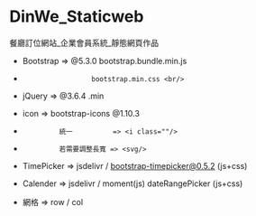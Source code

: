 # DinWe_Staticweb
餐廳訂位網站_企業會員系統_靜態網頁作品

- Bootstrap => @5.3.0  bootstrap.bundle.min.js
-                      bootstrap.min.css <br/>
- jQuery    => @3.6.4 .min

- icon      => bootstrap-icons @1.10.3
-              統一          => <i class=""/>
-              若需要調整長寬 => <svg/>

- TimePicker => jsdelivr / bootstrap-timepicker@0.5.2 (js+css)
- Calender   => jsdelivr / moment(js)
                           dateRangePicker (js+css)

- 網格 => row / col
          
